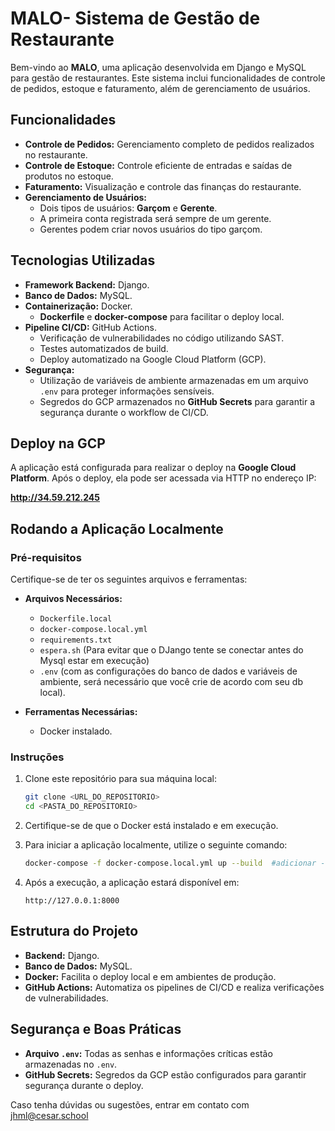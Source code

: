 # MALO- Sistema de Gestão de Restaurante

Bem-vindo ao **MALO**, uma aplicação desenvolvida em Django e MySQL para gestão de restaurantes. Este sistema inclui funcionalidades de controle de pedidos, estoque e faturamento, além de gerenciamento de usuários.

## Funcionalidades

- **Controle de Pedidos:** Gerenciamento completo de pedidos realizados no restaurante.
- **Controle de Estoque:** Controle eficiente de entradas e saídas de produtos no estoque.
- **Faturamento:** Visualização e controle das finanças do restaurante.
- **Gerenciamento de Usuários:**
  - Dois tipos de usuários: **Garçom** e **Gerente**.
  - A primeira conta registrada será sempre de um gerente.
  - Gerentes podem criar novos usuários do tipo garçom.

## Tecnologias Utilizadas

- **Framework Backend:** Django.
- **Banco de Dados:** MySQL.
- **Containerização:** Docker.
  - **Dockerfile** e **docker-compose** para facilitar o deploy local.
- **Pipeline CI/CD:** GitHub Actions.
  - Verificação de vulnerabilidades no código utilizando SAST.
  - Testes automatizados de build.
  - Deploy automatizado na Google Cloud Platform (GCP).
- **Segurança:**
  - Utilização de variáveis de ambiente armazenadas em um arquivo `.env` para proteger informações sensíveis.
  - Segredos do GCP armazenados no **GitHub Secrets** para garantir a segurança durante o workflow de CI/CD.

## Deploy na GCP

A aplicação está configurada para realizar o deploy na **Google Cloud Platform**. Após o deploy, ela pode ser acessada via HTTP no endereço IP:

**http://34.59.212.245**

## Rodando a Aplicação Localmente

### Pré-requisitos

Certifique-se de ter os seguintes arquivos e ferramentas:

- **Arquivos Necessários:**
  - `Dockerfile.local`
  - `docker-compose.local.yml`
  - `requirements.txt`
  - `espera.sh` (Para evitar que o DJango tente se conectar antes do Mysql estar em execução)
  - `.env` (com as configurações do banco de dados e variáveis de ambiente, será necessário que você crie de acordo com seu db local).

- **Ferramentas Necessárias:**
  - Docker instalado.

### Instruções

1. Clone este repositório para sua máquina local:

   ```bash
   git clone <URL_DO_REPOSITORIO>
   cd <PASTA_DO_REPOSITORIO>
   ```
   
2. Certifique-se de que o Docker está instalado e em execução.

3. Para iniciar a aplicação localmente, utilize o seguinte comando:

   ```bash
   docker-compose -f docker-compose.local.yml up --build  #adicionar -d caso queira rodar desacoplado
   ```

4. Após a execução, a aplicação estará disponível em:

   ```
   http://127.0.0.1:8000
   ```


## Estrutura do Projeto

- **Backend:** Django.
- **Banco de Dados:** MySQL.
- **Docker:** Facilita o deploy local e em ambientes de produção.
- **GitHub Actions:** Automatiza os pipelines de CI/CD e realiza verificações de vulnerabilidades.

## Segurança e Boas Práticas

- **Arquivo `.env`:** Todas as senhas e informações críticas estão armazenadas no `.env`.
- **GitHub Secrets:** Segredos da GCP estão configurados para garantir segurança durante o deploy.

Caso tenha dúvidas ou sugestões, entrar em contato com jhml@cesar.school

